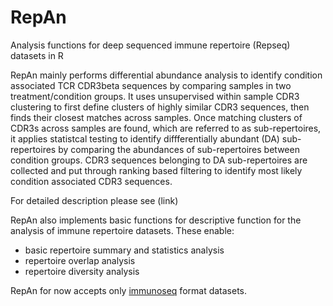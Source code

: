 # RepAn
Analysis functions for deep sequenced immune repertoire (Repseq) datasets in R

RepAn mainly performs differential abundance analysis to identify condition associated TCR CDR3beta sequences by comparing samples 
in two treatment/condition groups. It uses unsupervised within sample CDR3 clustering to first define clusters of highly similar
CDR3 sequences, then finds their closest matches across samples. Once matching clusters of CDR3s across samples are found, which are
referred to as sub-repertoires, it applies statistcal testing to identify diffferentially abundant (DA) sub-repertoires by comparing
the abundances of sub-repertoires between condition groups. CDR3 sequences belonging to DA sub-repertoires are collected and 
put through ranking based filtering to identify most likely condition associated CDR3 sequences. 

For detailed description please see (link)

RepAn also implements basic functions for descriptive function for the analysis of immune repertoire datasets. These enable:
- basic repertoire summary and statistics analysis 
- repertoire overlap analysis
- repertoire diversity analysis

RepAn for now accepts only [immunoseq](https://www.adaptivebiotech.com/immunoseq) format datasets.

